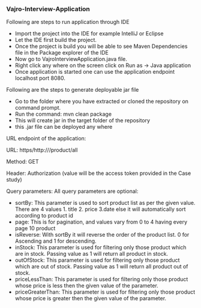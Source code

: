 ### Vajro-Interview-Application

Following are steps to run application through IDE
- Import the project into the IDE for example IntelliJ or Eclipse
- Let the IDE first build the project.
- Once the project is build you will be able to see Maven Dependencies file in the Package explorer of the IDE
- Now go to VajroInterviewApplication.java file.
- Right click any where on the screen click on Run as -> Java application
- Once application is started one can use the application endpoint localhost port 8080.

Following are the steps to generate deployable jar file

- Go to the folder where you have extracted or cloned the repository on command prompt.
- Run the command: mvn clean package
- This will create jar in the target folder of the repository
- this .jar file can be deployed any where


URL endpoint of the application:

URL: https/http://<hostname>/product/all

Method: GET

Header: Authorization (value will be the access token provided in the Case study)

Query parameters: All query parameters are optional:

- sortBy: This parameter is used to sort product list as per the given value. There are 4 values 1. title 2. price 3.date else it will automatically sort according to product id 
- page: This is for pagination, and values vary from 0 to 4 having every page 10 product
- isReverse: With sortBy it will reverse the order of the product list. 0 for Ascending and 1 for descending.
- inStock: This parameter is used for filtering only those product which are in stock. Passing value as 1 will return all product in stock.
- outOfStock: This parameter is used for filtering only those product which are out of stock. Passing value as 1 will return all product out of stock.
- priceLessThan: This parameter is used for filtering only those product whose price is less then the given value of the parameter.
- priceGreaterThan: This parameter is used for filtering only those product whose price is greater then the given value of the parameter.
